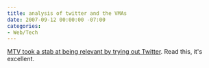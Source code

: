 ```yaml
---
title: analysis of twitter and the VMAs
date: 2007-09-12 00:00:00 -07:00
categories:
- Web/Tech
---
```


<p><a href="http://www.shotsringout.com/?p=483">MTV took a stab at being relevant by trying out Twitter</a>. Read this, it's excellent. </p>
